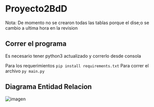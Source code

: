 # Proyecto2BdD

Nota: De momento no se crearon todas las tablas porque el dise;o se cambio a ultima hora en la revision

## Correr el programa

Es necesario tener python3 actualizado y correrlo desde consola

Para los requerimientos ```pip install requirements.txt```
Para correr el archivo ```py main.py```


## Diagrama Entidad Relacion
![imagen](https://user-images.githubusercontent.com/64183934/163818588-6a78bb9c-2cb6-4e0d-a11a-6a6f67d4e748.png)


